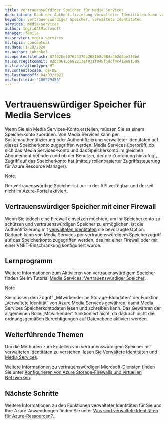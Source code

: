 ```yaml
---
title: Vertrauenswürdiger Speicher für Media Services
description: Dank der Authentifizierung verwalteter Identitäten kann von Media Services per vertrauenswürdigem Speicherzugriff auf das Speicherkonto zugegriffen werden, das mit einer Firewall oder mit einer VNet-Einschränkung konfiguriert wurde.
keywords: vertrauenswürdiger Speicher, verwaltete Identitäten
services: media-services
author: IngridAtMicrosoft
manager: femila
ms.service: media-services
ms.topic: conceptual
ms.date: 1/29/2020
ms.author: inhenkel
ms.openlocfilehash: 87f52bef07644370c268168c984a452d5ae3f9bd
ms.sourcegitcommit: 02bc06155692213ef031f049f5dcf4c418e9f509
ms.translationtype: HT
ms.contentlocale: de-DE
ms.lasthandoff: 04/03/2021
ms.locfileid: "106279458"
---
```

# <a name="trusted-storage-for-media-services"></a>Vertrauenswürdiger Speicher für Media Services

Wenn Sie ein Media Services-Konto erstellen, müssen Sie es einem Speicherkonto zuordnen. Von Media Services kann per Systemauthentifizierung oder Authentifizierung verwalteter Identitäten auf dieses Speicherkonto zugegriffen werden. Media Services überprüft, ob sich das Media Services-Konto und das Speicherkonto im gleichen Abonnement befinden und ob der Benutzer, der die Zuordnung hinzufügt, Zugriff auf das Speicherkonto hat (mittels rollenbasierter Zugriffssteuerung für Azure Resource Manager).

>[!NOTE]
>Der vertrauenswürdige Speicher ist nur in der API verfügbar und derzeit nicht im Azure-Portal aktiviert.

## <a name="trusted-storage-with-a-firewall"></a>Vertrauenswürdiger Speicher mit einer Firewall

Wenn Sie jedoch eine Firewall einsetzen möchten, um Ihr Speicherkonto zu schützen und vertrauenswürdigen Speicher zu ermöglichen, ist die Authentifizierung mit [verwalteten Identitäten](concept-managed-identities.md) die bevorzugte Option. Dadurch kann von Media Services per vertrauenswürdigem Speicherzugriff auf das Speicherkonto zugegriffen werden, das mit einer Firewall oder mit einer VNET-Einschränkung konfiguriert wurde.

## <a name="tutorial"></a>Lernprogramm

Weitere Informationen zum Aktivieren von vertrauenswürdigem Speicher finden Sie im Tutorial [Media Services: Vertrauenswürdiger Speicher](security-trusted-storage-rest-tutorial.md).

> [!NOTE]
> Sie müssen den Zugriff „Mitwirkender an Storage-Blobdaten“ der Funktion „Verwaltete Identität“ von Azure Media Services gewähren, damit Media Services Speicherkontodaten lesen und schreiben kann.  Das Gewähren der allgemeinen Rolle „Mitwirkender“ funktioniert nicht, da dadurch nicht die ordnungsgemäßen Berechtigungen auf Datenebene aktiviert werden.

## <a name="further-reading"></a>Weiterführende Themen

Um die Methoden zum Erstellen von vertrauenswürdigem Speicher mit verwalteten Identitäten zu verstehen, lesen Sie [Verwaltete Identitäten und Media Services](concept-managed-identities.md).

Weitere Informationen zu vertrauenswürdigen Microsoft-Diensten finden Sie unter [Konfigurieren von Azure Storage-Firewalls und virtuellen Netzwerken](../../storage/common/storage-network-security.md#trusted-microsoft-services).

## <a name="next-steps"></a>Nächste Schritte

Weitere Informationen zu den Funktionen verwalteter Identitäten für Sie und Ihre Azure-Anwendungen finden Sie unter [Was sind verwaltete Identitäten für Azure-Ressourcen?](../../active-directory/managed-identities-azure-resources/overview.md).
